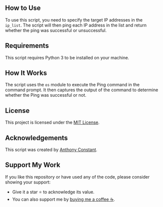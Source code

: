 ## How to Use

To use this script, you need to specify the target IP addresses in the `ip_list`. The script will then ping each IP address in the list and return whether the ping was successful or unsuccessful.

## Requirements

This script requires Python 3 to be installed on your machine.

## How It Works

The script uses the `os` module to execute the Ping command in the command prompt. It then captures the output of the command to determine whether the Ping was successful or not.

## License

This project is licensed under the [MIT License](https://opensource.org/licenses/MIT).

## Acknowledgements

This script was created by [Anthony Constant](https://anthonyconstant.co.uk/). 

## Support My Work

If you like this repository or have used any of the code, please consider showing your support:

- Give it a star ⭐️ to acknowledge its value.
- You can also support me by [buying me a coffee ☕️](https://ko-fi.com/W7W144CAO).

